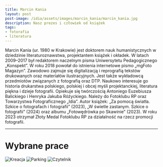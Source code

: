 ```yaml
---
title: Marcin Kania
layout: post
post-image: /idia/assets/images/marcin_kania/marcin_kania.jpg
description: Nasz prezes i człowiek od książek
tags:
- fotorafia
- literatura
---
```


Marcin Kania (ur. 1980 w Krakowie) jest doktorem nauk humanistycznych w dziedzinie literaturoznawstwa, projektantem książek i okładek. W latach 2009–2017 był redaktorem naczelnym pisma Uniwersytetu Pedagogicznego „Konspekt”. W roku 2018 powołał do istnienia internetowe pismo „mgFoto Magazyn”. Zawodowo zajmuje się digitalizacją i reprografią tekstów drukowanych oraz materiałów ilustracyjnych. Jest także wykładowcą przedmiotów związanych z fotografią oraz DTP. Naukowo interesuje go historia drukarstwa polskiego, polskiej i obcej myśli projektanckiej, literatura piękna i dzieje fotografii. Opiekuje się twórczością Antoniego Euzebiusza Balickiego i Henryka Jakuba Różyckiego. Należy do Fotoklubu RP oraz Towarzystwa Fotograficznego „Idia”. Autor książek: „Za pomocą światła. Szkice o fotografach i fotografii” (2023), „W świetle zastanym. Szkice o fotografii” (2024) oraz albumu „Fotowędrówka po Skawinie” (2023). W roku 2023 otrzymał Złoty Medal Fotoklubu RP za działalność na rzecz promocji fotografii.

---

# Wybrane prace

![Kreacja](/idia/assets/images/marcin_kania/marcin_kania-01.blizej-kreacja.jpg)
![Parking](/idia/assets/images/marcin_kania/marcin_kania-02.blizej-parking.jpg)
![Czytelnik](/idia/assets/images/marcin_kania/marcin_kania-03.blizej-czytelnik.jpg)

